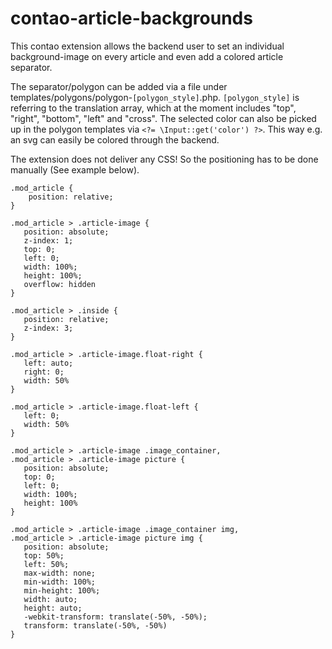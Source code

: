 contao-article-backgrounds
===================

This contao extension allows the backend user to set an individual background-image on every article and even add a colored article separator.

The separator/polygon can be added via a file under templates/polygons/polygon-`[polygon_style]`.php.
`[polygon_style]` is referring to the translation array, which at the moment includes "top", "right", "bottom", "left" and "cross".
The selected color can also be picked up in the polygon templates via `<?= \Input::get('color') ?>`.
This way e.g. an svg can easily be colored through the backend.

The extension does not deliver any CSS! So the positioning has to be done manually (See example below). 
```
.mod_article {
    position: relative;
}

.mod_article > .article-image {
   position: absolute;
   z-index: 1;
   top: 0;
   left: 0;
   width: 100%;
   height: 100%;
   overflow: hidden
}

.mod_article > .inside {
   position: relative;
   z-index: 3;
}

.mod_article > .article-image.float-right {
   left: auto;
   right: 0;
   width: 50%
}

.mod_article > .article-image.float-left {
   left: 0;
   width: 50%
}

.mod_article > .article-image .image_container,
.mod_article > .article-image picture {
   position: absolute;
   top: 0;
   left: 0;
   width: 100%;
   height: 100%
}

.mod_article > .article-image .image_container img,
.mod_article > .article-image picture img {
   position: absolute;
   top: 50%;
   left: 50%;
   max-width: none;
   min-width: 100%;
   min-height: 100%;
   width: auto;
   height: auto;
   -webkit-transform: translate(-50%, -50%);
   transform: translate(-50%, -50%)
}
```